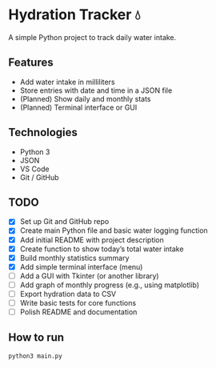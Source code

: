 
# Hydration Tracker 💧

A simple Python project to track daily water intake.

## Features

- Add water intake in milliliters
- Store entries with date and time in a JSON file
- (Planned) Show daily and monthly stats
- (Planned) Terminal interface or GUI

## Technologies

- Python 3
- JSON
- VS Code
- Git / GitHub

## TODO

- [x] Set up Git and GitHub repo
- [x] Create main Python file and basic water logging function
- [x] Add initial README with project description
- [x] Create function to show today’s total water intake
- [x] Build monthly statistics summary
- [X] Add simple terminal interface (menu)
- [ ] Add a GUI with Tkinter (or another library)
- [ ] Add graph of monthly progress (e.g., using matplotlib)
- [ ] Export hydration data to CSV
- [ ] Write basic tests for core functions
- [ ] Polish README and documentation

## How to run

```bash
python3 main.py



